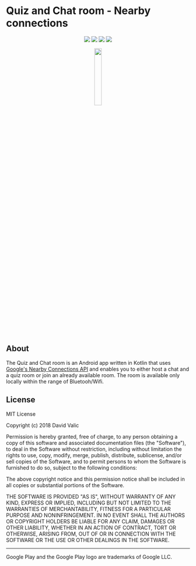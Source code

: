 # Quiz and Chat room - Nearby connections
<p align="center">
<img src="https://lh3.googleusercontent.com/b8hKC3IIyoBmv3QkU6qd-kA3YqcfUvNAcdbhbIwqPjzGZqJJgO90Cgez_mw_ys7oOGkj=w720-h310-rw">
<img src="https://lh3.googleusercontent.com/Z9NtfxsP0lZ6ASVrTtz94I2d_sQfoNpsy6gGbuny0dmmM8taemDxULGEOnUq2ctg2YSx=w720-h310-rw">
<img src="https://lh3.googleusercontent.com/QBhQjG3wfOqolHtX1_nz6673v1EHLrTMPuNE8hmczI3gV0eMF5PXG6p2AhEUSsPwvw=w720-h310-rw">
<img src="https://lh3.googleusercontent.com/f2wjUL_FcB3xbuzcsVNx_ClDUwin9vGGlUMikWqWJW1yzOPxK22Dz8htTIpS9jyaqp5L=w720-h310-rw">
</p>
<p align="center">
  <a href="https://play.google.com/store/apps/details?id=com.valraz.quizchat">
    <img src="https://cdn.rawgit.com/steverichey/google-play-badge-svg/master/img/en_get.svg" width="20%">
  </a>
</p> 

About
----
<p>
The Quiz and Chat room is an Android app written in Kotlin that uses <a href="https://developers.google.com/nearby/connections/overview">Google's Nearby Connections API</a> and enables you to either host a chat and a quiz room or join an already available room. The room is available only locally within the range of Bluetooh/Wifi. 
</p>


License
----

MIT License

Copyright (c) 2018 David Valic

Permission is hereby granted, free of charge, to any person obtaining a copy
of this software and associated documentation files (the "Software"), to deal
in the Software without restriction, including without limitation the rights
to use, copy, modify, merge, publish, distribute, sublicense, and/or sell
copies of the Software, and to permit persons to whom the Software is
furnished to do so, subject to the following conditions:

The above copyright notice and this permission notice shall be included in all
copies or substantial portions of the Software.

THE SOFTWARE IS PROVIDED "AS IS", WITHOUT WARRANTY OF ANY KIND, EXPRESS OR
IMPLIED, INCLUDING BUT NOT LIMITED TO THE WARRANTIES OF MERCHANTABILITY,
FITNESS FOR A PARTICULAR PURPOSE AND NONINFRINGEMENT. IN NO EVENT SHALL THE
AUTHORS OR COPYRIGHT HOLDERS BE LIABLE FOR ANY CLAIM, DAMAGES OR OTHER
LIABILITY, WHETHER IN AN ACTION OF CONTRACT, TORT OR OTHERWISE, ARISING FROM,
OUT OF OR IN CONNECTION WITH THE SOFTWARE OR THE USE OR OTHER DEALINGS IN THE
SOFTWARE.

-----
Google Play and the Google Play logo are trademarks of Google LLC.
